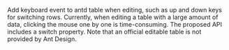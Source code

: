 Add keyboard event to antd table when editing, such as up and down keys for switching rows. Currently, when editing a table with a large amount of data, clicking the mouse one by one is time-consuming. The proposed API includes a switch property. Note that an official editable table is not provided by Ant Design.
